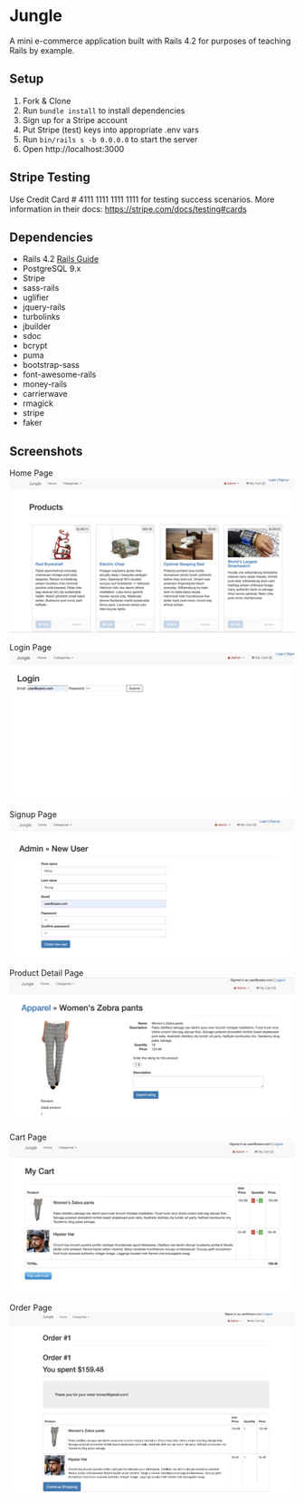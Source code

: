 # Jungle

A mini e-commerce application built with Rails 4.2 for purposes of teaching Rails by example.

## Setup

1. Fork & Clone
2. Run `bundle install` to install dependencies
3. Sign up for a Stripe account
4. Put Stripe (test) keys into appropriate .env vars
5. Run `bin/rails s -b 0.0.0.0` to start the server
6. Open http://localhost:3000

## Stripe Testing

Use Credit Card # 4111 1111 1111 1111 for testing success scenarios.
More information in their docs: <https://stripe.com/docs/testing#cards>

## Dependencies

* Rails 4.2 [Rails Guide](http://guides.rubyonrails.org/v4.2/)
* PostgreSQL 9.x
* Stripe
* sass-rails
* uglifier
* jquery-rails
* turbolinks
* jbuilder
* sdoc
* bcrypt
* puma
* bootstrap-sass
* font-awesome-rails
* money-rails
* carrierwave
* rmagick
* stripe
* faker

## Screenshots

Home Page
!['Screenshot of Home Page'](https://github.com/marianahorvat/jungle-rails/blob/master/docs/homePage.png)

Login Page
!['Screenshot of Login Page'](https://github.com/marianahorvat/jungle-rails/blob/master/docs/loginPage.png)

Signup Page
!['Screenshot of Signup Page'](https://github.com/marianahorvat/jungle-rails/blob/master/docs/signupPage.png)

Product Detail Page
!['Screenshot of Product Detail Page'](https://github.com/marianahorvat/jungle-rails/blob/master/docs/productDetail.png)

Cart Page
!['Screenshot of Cart Page'](https://github.com/marianahorvat/jungle-rails/blob/master/docs/cartPage.png)

Order Page
!['Screenshot of Order Page'](https://github.com/marianahorvat/jungle-rails/blob/master/docs/orderPage.png)